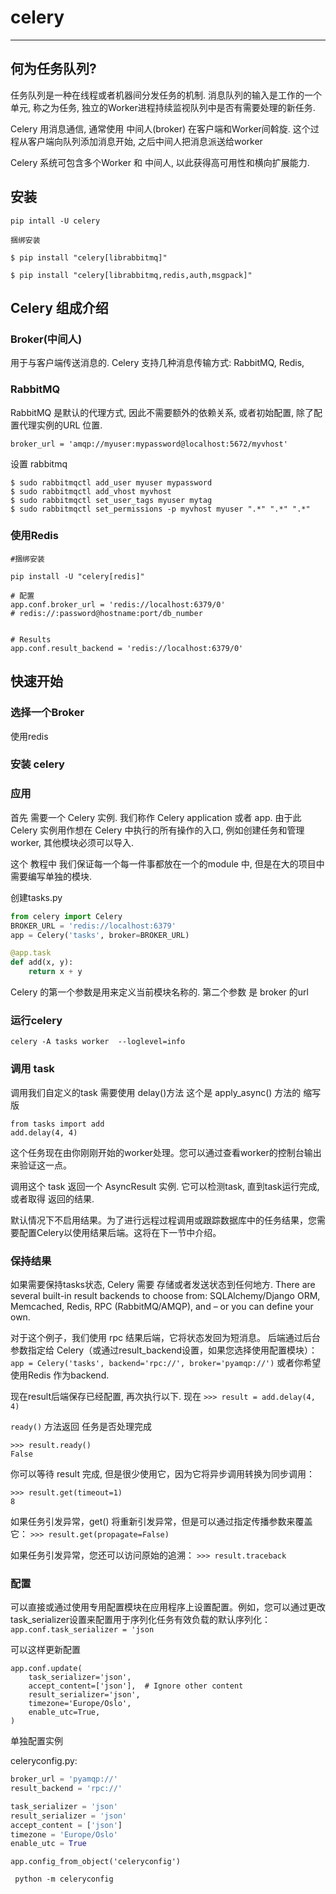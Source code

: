 # celery
---

## 何为任务队列?
任务队列是一种在线程或者机器间分发任务的机制.
消息队列的输入是工作的一个单元, 称之为任务, 独立的Worker进程持续监视队列中是否有需要处理的新任务.

Celery 用消息通信, 通常使用 中间人(broker) 在客户端和Worker间斡旋. 这个过程从客户端向队列添加消息开始, 之后中间人把消息派送给worker

Celery 系统可包含多个Worker 和 中间人, 以此获得高可用性和横向扩展能力.


## 安装
```
pip intall -U celery

捆绑安装

$ pip install "celery[librabbitmq]"

$ pip install "celery[librabbitmq,redis,auth,msgpack]"
```

## Celery 组成介绍

### Broker(中间人)
用于与客户端传送消息的.
Celery 支持几种消息传输方式: RabbitMQ, Redis,

### RabbitMQ

RabbitMQ 是默认的代理方式, 因此不需要额外的依赖关系, 或者初始配置, 除了配置代理实例的URL 位置.
```
broker_url = 'amqp://myuser:mypassword@localhost:5672/myvhost'
```

设置 rabbitmq
```
$ sudo rabbitmqctl add_user myuser mypassword
$ sudo rabbitmqctl add_vhost myvhost
$ sudo rabbitmqctl set_user_tags myuser mytag
$ sudo rabbitmqctl set_permissions -p myvhost myuser ".*" ".*" ".*"
```

### 使用Redis

```shell
#捆绑安装

pip install -U "celery[redis]"

# 配置
app.conf.broker_url = 'redis://localhost:6379/0'
# redis://:password@hostname:port/db_number


# Results
app.conf.result_backend = 'redis://localhost:6379/0'

```

## 快速开始

###  选择一个Broker
使用redis

### 安装 celery

### 应用
首先 需要一个 Celery 实例. 我们称作 Celery application 或者 app. 由于此 Celery 实例用作想在 Celery 中执行的所有操作的入口, 例如创建任务和管理worker, 其他模块必须可以导入.

这个 教程中 我们保证每一个每一件事都放在一个的module 中,  但是在大的项目中需要编写单独的模块.

创建tasks.py
```py
from celery import Celery
BROKER_URL = 'redis://localhost:6379'
app = Celery('tasks', broker=BROKER_URL)

@app.task
def add(x, y): 
    return x + y
```
Celery 的第一个参数是用来定义当前模块名称的.
第二个参数 是 broker 的url

### 运行celery

`celery -A tasks worker  --loglevel=info`

### 调用 task
调用我们自定义的task 需要使用 delay()方法
这个是 apply_async() 方法的 缩写版

```
from tasks import add
add.delay(4, 4)
```
这个任务现在由你刚刚开始的worker处理。您可以通过查看worker的控制台输出来验证这一点。

调用这个 task 返回一个 AsyncResult 实例. 它可以检测task, 直到task运行完成, 或者取得 返回的结果.

默认情况下不启用结果。为了进行远程过程调用或跟踪数据库中的任务结果，您需要配置Celery以使用结果后端。这将在下一节中介绍。

### 保持结果
如果需要保持tasks状态, Celery 需要 存储或者发送状态到任何地方.
There are several built-in result backends to choose from: SQLAlchemy/Django ORM, Memcached, Redis, RPC (RabbitMQ/AMQP), and – or you can define your own.

对于这个例子，我们使用 rpc 结果后端，它将状态发回为短消息。
后端通过后台参数指定给 Celery（或通过result_backend设置，如果您选择使用配置模块）：
`app = Celery('tasks', backend='rpc://', broker='pyamqp://')`
或者你希望使用Redis 作为backend.

现在result后端保存已经配置, 再次执行以下. 现在
`>>> result = add.delay(4, 4)`

`ready()` 方法返回 任务是否处理完成
```
>>> result.ready()
False

```

你可以等待 result 完成, 但是很少使用它，因为它将异步调用转换为同步调用：
```
>>> result.get(timeout=1)
8
```

如果任务引发异常，get() 将重新引发异常，但是可以通过指定传播参数来覆盖它：
`>>> result.get(propagate=False)`

如果任务引发异常，您还可以访问原始的追溯：
`>>> result.traceback`

### 配置
可以直接或通过使用专用配置模块在应用程序上设置配置。例如，您可以通过更改task_serializer设置来配置用于序列化任务有效负载的默认序列化：
`app.conf.task_serializer = 'json`

可以这样更新配置
```
app.conf.update(
    task_serializer='json',
    accept_content=['json'],  # Ignore other content
    result_serializer='json',
    timezone='Europe/Oslo',
    enable_utc=True,
)
```

单独配置实例

celeryconfig.py:
```py
broker_url = 'pyamqp://'
result_backend = 'rpc://'

task_serializer = 'json'
result_serializer = 'json'
accept_content = ['json']
timezone = 'Europe/Oslo'
enable_utc = True
```

`app.config_from_object('celeryconfig')`

` python -m celeryconfig`
